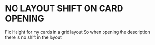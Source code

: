 # NO LAYOUT SHIFT ON CARD OPENING

Fix Height for my cards in a grid layout
So when opening the description there is no shift in the layout
